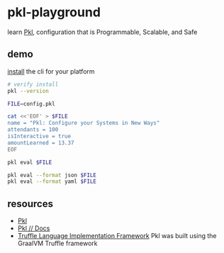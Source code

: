 # pkl-playground

learn [Pkl](https://pkl-lang.org/index.html), configuration that is Programmable, Scalable, and Safe

## demo

[install](https://pkl-lang.org/main/current/pkl-cli/index.html#installation) the cli for your platform

```sh
# verify install
pkl --version

FILE=config.pkl

cat <<'EOF' > $FILE
name = "Pkl: Configure your Systems in New Ways"
attendants = 100
isInteractive = true
amountLearned = 13.37
EOF

pkl eval $FILE

pkl eval --format json $FILE 
pkl eval --format yaml $FILE 
```

## resources

- [Pkl](https://pkl-lang.org/index.html)
- [Pkl // Docs](https://pkl-lang.org/main/current/index.html)
- [Truffle Language Implementation Framework](https://github.com/oracle/graal/tree/master/truffle) Pkl was built using the GraalVM Truffle framework